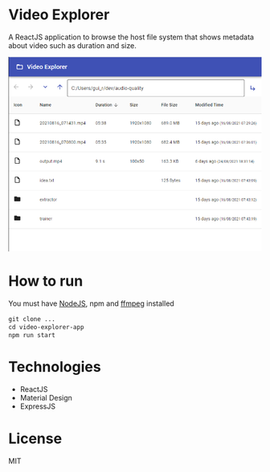 # Video Explorer

A ReactJS application to browse the host file system that shows metadata about video such as duration and size.

![Demonstration](demonstration.png)

# How to run

You must have [NodeJS](https://nodejs.org/), npm and [ffmpeg](https://www.ffmpeg.org/) installed

```
git clone ...
cd video-explorer-app
npm run start
```

# Technologies

 - ReactJS
 - Material Design
 - ExpressJS

# License

MIT
